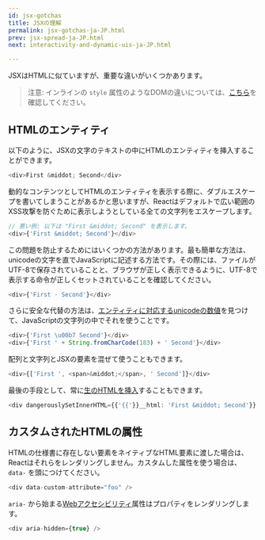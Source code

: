 ```yaml
---
id: jsx-gotchas
title: JSXの理解
permalink: jsx-gotchas-ja-JP.html
prev: jsx-spread-ja-JP.html
next: interactivity-and-dynamic-uis-ja-JP.html

---
```


JSXはHTMLに似ていますが、重要な違いがいくつかあります。

> 注意:
> インラインの `style` 属性のようなDOMの違いについては、[こちら](/docs/dom-differences.html)を確認してください。

## HTMLのエンティティ

以下のように、JSXの文字のテキストの中にHTMLのエンティティを挿入することができます。

```javascript
<div>First &middot; Second</div>
```

動的なコンテンツとしてHTMLのエンティティを表示する際に、ダブルエスケープを書いてしまうことがあるかと思いますが、Reactはデフォルトで広い範囲のXSS攻撃を防ぐために表示しようとしている全ての文字列をエスケープします。

```javascript
// 悪い例: 以下は "First &middot; Second" を表示します。
<div>{'First &middot; Second'}</div>
```

この問題を防止するためにはいくつかの方法があります。最も簡単な方法は、unicodeの文字を直でJavaScriptに記述する方法です。その際には、ファイルがUTF-8で保存されていることと、ブラウザが正しく表示できるように、UTF-8で表示する命令が正しくセットされていることを確認してください。

```javascript
<div>{'First · Second'}</div>
```

さらに安全な代替の方法は、[エンティティに対応するunicodeの数値](http://www.fileformat.info/info/unicode/char/b7/index.htm)を見つけて、JavaScriptの文字列の中でそれを使うことです。

```javascript
<div>{'First \u00b7 Second'}</div>
<div>{'First ' + String.fromCharCode(183) + ' Second'}</div>
```

配列と文字列とJSXの要素を混ぜて使うこともできます。

```javascript
<div>{['First ', <span>&middot;</span>, ' Second']}</div>
```

最後の手段として、常に[生のHTMLを挿入](/react/tips/dangerously-set-inner-html.html)することもできます。

```javascript
<div dangerouslySetInnerHTML={{'{{'}}__html: 'First &middot; Second'}} />
```


## カスタムされたHTMLの属性

HTMLの仕様書に存在しない要素をネイティブなHTML要素に渡した場合は、Reactはそれらをレンダリングしません。カスタムした属性を使う場合は、 `data-` を頭につけてください。

```javascript
<div data-custom-attribute="foo" />
```

`aria-` から始まる[Webアクセシビリティ](http://www.w3.org/WAI/intro/aria)属性はプロパティをレンダリングします。

```javascript
<div aria-hidden={true} />
```
